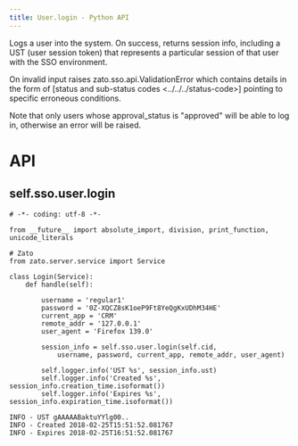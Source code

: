 ```yaml
---
title: User.login - Python API
---
```


Logs a user into the system. On success, returns session info, including a UST (user session token) that represents
a particular session of that user with the SSO environment.

On invalid input raises zato.sso.api.ValidationError which contains details in the form of
[status and sub-status codes \<../../../status-code\>]
pointing to specific erroneous conditions.

Note that only users whose approval_status is \"approved\" will be able to log in, otherwise an error will be raised.

API
===

self.sso.user.login
-------------------

``` {.python}
# -*- coding: utf-8 -*-

from __future__ import absolute_import, division, print_function, unicode_literals

# Zato
from zato.server.service import Service

class Login(Service):
    def handle(self):

        username = 'regular1'
        password = '0Z-XQCZ8sK1oeP9Ft8YeQgKxUDhM34HE'
        current_app = 'CRM'
        remote_addr = '127.0.0.1'
        user_agent = 'Firefox 139.0'

        session_info = self.sso.user.login(self.cid,
            username, password, current_app, remote_addr, user_agent)

        self.logger.info('UST %s', session_info.ust)
        self.logger.info('Created %s', session_info.creation_time.isoformat())
        self.logger.info('Expires %s', session_info.expiration_time.isoformat())
```

``` {.python}
INFO - UST gAAAAABaktuYYlg00..
INFO - Created 2018-02-25T15:51:52.081767
INFO - Expires 2018-02-25T16:51:52.081767
```
